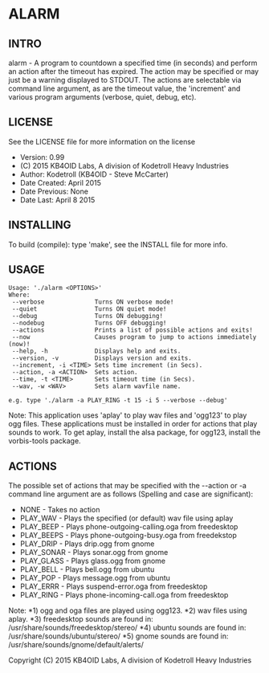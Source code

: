 ALARM
=====

INTRO
-----
alarm - A program to countdown a specified time (in seconds) and perform an 
action after the timeout has expired. The action may be specified or may just 
be a warning displayed to STDOUT. The actions are selectable via command line 
argument, as are the timeout value, the 'increment' and various program 
arguments (verbose, quiet, debug, etc).

LICENSE
-------
See the LICENSE file for more information on the license


* Version: 0.99
* (C) 2015 KB4OID Labs, A division of Kodetroll Heavy Industries
* Author: Kodetroll (KB4OID - Steve McCarter)
* Date Created: April 2015
* Date Previous: None
* Date Last: April 8 2015

INSTALLING
----------
To build (compile): type 'make', see the INSTALL file for more info.

USAGE
-----
```
Usage: './alarm <OPTIONS>'
Where:
 --verbose              Turns ON verbose mode!
 --quiet                Turns ON quiet mode!
 --debug                Turns ON debugging!
 --nodebug              Turns OFF debugging!
 --actions              Prints a list of possible actions and exits!
 --now                  Causes program to jump to actions immediately (now)! 
 --help, -h             Displays help and exits.
 --version, -v          Displays version and exits.
 --increment, -i <TIME> Sets time increment (in Secs).
 --action, -a <ACTION>  Sets action.
 --time, -t <TIME>      Sets timeout time (in Secs).
 --wav, -w <WAV>        Sets alarm wavfile name.

e.g. type './alarm -a PLAY_RING -t 15 -i 5 --verbose --debug'
```

Note: This application uses 'aplay' to play wav files and 'ogg123' to play ogg files.
These applications must be installed in order for actions that play sounds to work.
To get aplay, install the alsa package, for ogg123, install the vorbis-tools package.

ACTIONS
-------
The possible set of actions that may be specified with the --action or -a
command line argument are as follows (Spelling and case are significant):

* NONE - Takes no action
* PLAY_WAV   - Plays the specified (or default) wav file using aplay
* PLAY_BEEP  - Plays phone-outgoing-calling.oga from freedesktop
* PLAY_BEEPS - Plays phone-outgoing-busy.oga from freedekstop
* PLAY_DRIP  - Plays drip.ogg from gnome
* PLAY_SONAR - Plays sonar.ogg from gnome
* PLAY_GLASS - Plays glass.ogg from gnome
* PLAY_BELL  - Plays bell.ogg from ubuntu
* PLAY_POP   - Plays message.ogg from ubuntu
* PLAY_ERRR  - Plays suspend-error.oga from freedesktop
* PLAY_RING  - Plays phone-incoming-call.oga from freedesktop


Note: 
*1) ogg and oga files are played using ogg123.
*2) wav files using aplay.
*3) freedesktop sounds are found in: /usr/share/sounds/freedesktop/stereo/
*4) ubuntu sounds are found in: /usr/share/sounds/ubuntu/stereo/
*5) gnome sounds are found in: /usr/share/sounds/gnome/default/alerts/

  Copyright (C) 2015 KB4OID Labs, A division of Kodetroll Heavy Industries
